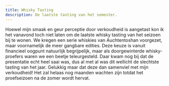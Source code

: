 ```yaml
---
title: Whisky Tasting
description: De laatste tasting van het semester.
---
```

Hoewel mijn smaak en geur perceptie door verkoudheid is aangetast kon ik het vanavond toch niet laten om de laatste whisky tasting van het seizoen bij te wonen. We kregen een serie whiskies van Auchtentoshan voorgezet, maar voornamelijk de meer gangbare edities. Deze keuze is vanuit financieel oogpunt natuurlijk begrijpelijk, maar als doorgewinterde whisky-proefers waren we een beetje teleurgesteld. Daar kwam nog bij dat de presentatie echt heel saai was, dus al met al was dit wellicht de slechtste tasting van het jaar. Gelukkig maar dat deze dan samenviel met mijn verkoudheid! Het zal helaas nog maanden wachten zijn totdat het proefseizoen na de zomer wordt hervat.